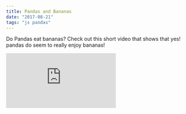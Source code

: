 ```yaml
---
title: Pandas and Bananas
date: "2017-08-21"
tags: "js pandas"
---
```


Do Pandas eat bananas? Check out this short video that shows that yes! pandas do seem to really enjoy bananas!

<section>
<iframe src="https://www.youtube.com/embed/4SZl1r2O_bY" frameborder="0" allowfullscreen></iframe>
</section>
